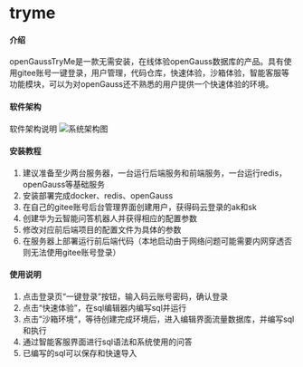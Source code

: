 # tryme

#### 介绍

openGaussTryMe是一款无需安装，在线体验openGauss数据库的产品。具有使用gitee账号一键登录，用户管理，代码仓库，快速体验，沙箱体验，智能客服等功能模块，可以为对openGauss还不熟悉的用户提供一个快速体验的环境。

#### 软件架构
软件架构说明
![系统架构图](https://i.loli.net/2021/09/13/aZ5CXkj1U7PBQdT.png)


#### 安装教程

1.  建议准备至少两台服务器，一台运行后端服务和前端服务，一台运行redis，openGauss等基础服务
2.  安装部署完成docker、redis、openGauss
3.  在自己的gitee账号后台管理界面创建用户，获得码云登录的ak和sk
4.  创建华为云智能问答机器人并获得相应的配置参数
5.  修改对应前后端项目的配置文件为具体的参数
6.  在服务器上部署运行前后端代码（本地启动由于网络问题可能需要内网穿透否则无法使用gitee账号登录）

#### 使用说明

1.  点击登录页“一键登录”按钮，输入码云账号密码，确认登录
2.  点击“快速体验”，在sql编辑器内编写sql并运行
3.  点击”沙箱环境“，等待创建完成环境后，进入编辑界面流量数据库，并编写sql和执行
4.  通过智能客服界面进行sql语法和系统使用的问答
5.  已编写的sql可以保存和快速导入

